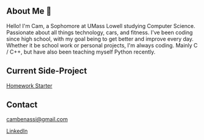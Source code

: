 ## About Me 👋

Hello! I'm Cam, a Sophomore at UMass Lowell studying Computer Science. Passionate about all things technology, cars, and fitness. I've been coding since high school, with my goal being to get better and improve every day. Whether it be school work or personal projects, I'm always coding. Mainly C / C++, but have also been teaching myself Python recently. 

## Current Side-Project
[Homework Starter](https://github.com/cambenassi/Homework-Starter)

## Contact
cambenassi@gmail.com

[LinkedIn](https://www.linkedin.com/in/cameron-benassi-5750861a4/)


